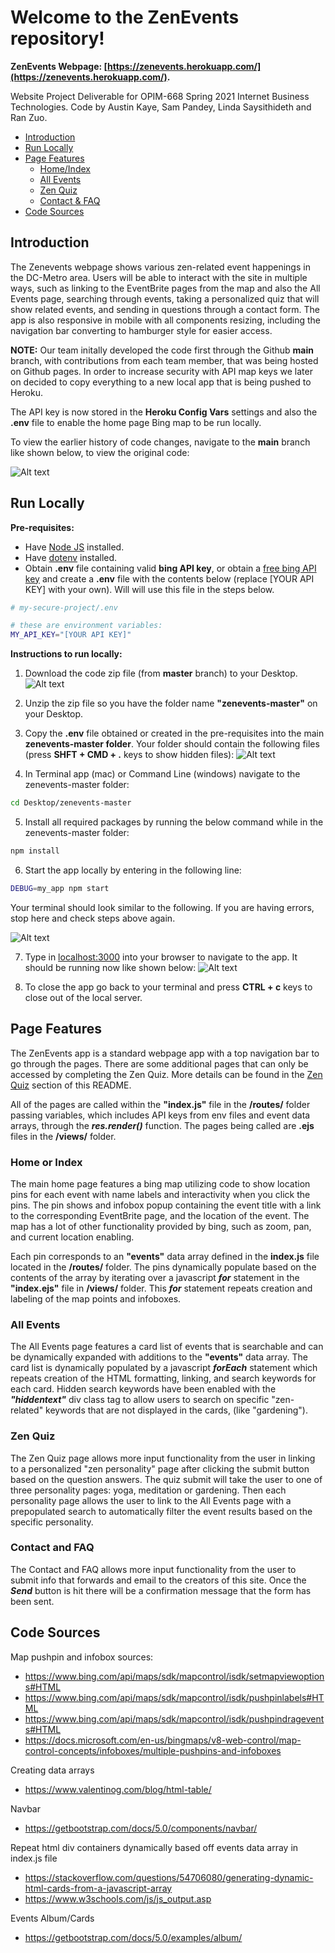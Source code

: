 # Welcome to the ZenEvents repository!

**ZenEvents Webpage: [https://zenevents.herokuapp.com/](https://zenevents.herokuapp.com/).**

Website Project Deliverable for OPIM-668 Spring 2021 Internet Business Technologies. Code by Austin Kaye, Sam Pandey, Linda Saysithideth and Ran Zuo.

- [Introduction](#introduction)
- [Run Locally](#run-locally)
- [Page Features](#page-features)
  - [Home/Index](#home-or-index)
  - [All Events](#all-events)
  - [Zen Quiz](#zen-quiz)
  - [Contact & FAQ](#contact-and-faq)
- [Code Sources](#code-sources)

## Introduction

The Zenevents webpage shows various zen-related event happenings in the DC-Metro area. Users will be able to interact with the site in multiple ways, such as linking to the EventBrite pages from the map and also the All Events page, searching through events, taking a personalized quiz that will show related events, and sending in questions through a contact form. The app is also responsive in mobile with all components resizing, including the navigation bar converting to hamburger style for easier access.

**NOTE:** Our team initally developed the code first through the Github **main** branch, with contributions from each team member, that was being hosted on Github pages. In order to increase security with API map keys we later on decided to copy everything to a new local app that is being pushed to Heroku.

The API key is now stored in the **Heroku Config Vars** settings and also the **.env** file to enable the home page Bing map to be run locally.

To view the earlier history of code changes, navigate to the **main** branch like shown below, to view the original code:

![Alt text](/public/images/mainBranch.png?raw=true "Optional Title")

## Run Locally

**Pre-requisites:**

- Have [Node JS](https://github.com/prof-rossetti/internet-technologies/blob/main/notes/javascript/node.md) installed.
- Have [dotenv](https://github.com/prof-rossetti/internet-technologies/blob/main/notes/javascript/packages/dotenv.md) installed.
- Obtain **.env** file containing valid **bing API key**, or obtain a [free bing API key](http://mapsforenterprise.binginternal.com/en-us/maps/create-a-bing-maps-key) and create a **.env** file with the contents below (replace [YOUR API KEY] with your own). Will will use this file in the steps below.

```sh
# my-secure-project/.env

# these are environment variables:
MY_API_KEY="[YOUR API KEY]"
```

**Instructions to run locally:**

1. Download the code zip file (from **master** branch) to your Desktop.
   ![Alt text](/public/images/downloadZip.png?raw=true "Optional Title")

2. Unzip the zip file so you have the folder name **"zenevents-master"** on your Desktop.

3. Copy the **.env** file obtained or created in the pre-requisites into the main **zenevents-master folder**. Your folder should contain the following files (press **SHFT + CMD + .** keys to show hidden files):
   ![Alt text](/public/images/files.png?raw=true "Optional Title")

4. In Terminal app (mac) or Command Line (windows) navigate to the zenevents-master folder:

```sh
cd Desktop/zenevents-master
```

5. Install all required packages by running the below command while in the zenevents-master folder:

```sh
npm install
```

6. Start the app locally by entering in the following line:

```sh
DEBUG=my_app npm start
```

Your terminal should look similar to the following. If you are having errors, stop here and check steps above again.

![Alt text](/public/images/startApp.png?raw=true "Optional Title")

7. Type in [localhost:3000](http://localhost:3000/) into your browser to navigate to the app. It should be running now like shown below:
   ![Alt text](/public/images/runningApp.png?raw=true "Optional Title")

8. To close the app go back to your terminal and press **CTRL + c** keys to close out of the local server.

## Page Features

The ZenEvents app is a standard webpage app with a top navigation bar to go through the pages. There are some additional pages that can only be accessed by completing the Zen Quiz. More details can be found in the [Zen Quiz](#zen-quiz) section of this README.

All of the pages are called within the **"index.js"** file in the **/routes/** folder passing variables, which includes API keys from env files and event data arrays, through the **_res.render()_** function. The pages being called are **.ejs** files in the **/views/** folder.

### Home or Index

The main home page features a bing map utilizing code to show location pins for each event with name labels and interactivity when you click the pins. The pin shows and infobox popup containing the event title with a link to the corresponding EventBrite page, and the location of the event. The map has a lot of other functionality provided by bing, such as zoom, pan, and current location enabling.

Each pin corresponds to an **"events"** data array defined in the **index.js** file located in the **/routes/** folder. The pins dynamically populate based on the contents of the array by iterating over a javascript **_for_** statement in the **"index.ejs"** file in **/views/** folder. This **_for_** statement repeats creation and labeling of the map points and infoboxes.

### All Events

The All Events page features a card list of events that is searchable and can be dynamically expanded with additions to the **"events"** data array. The card list is dynamically populated by a javascript **_forEach_** statement which repeats creation of the HTML formatting, linking, and search keywords for each card. Hidden search keywords have been enabled with the **_"hiddentext"_** div class tag to allow users to search on specific "zen-related" keywords that are not displayed in the cards, (like "gardening").

### Zen Quiz

The Zen Quiz page allows more input functionality from the user in linking to a personalized "zen personality" page after clicking the submit button based on the question answers. The quiz submit will take the user to one of three personality pages: yoga, meditation or gardening. Then each personality page allows the user to link to the All Events page with a prepopulated search to automatically filter the event results based on the specific personality.

### Contact and FAQ

The Contact and FAQ allows more input functionality from the user to submit info that forwards and email to the creators of this site. Once the **_Send_** button is hit there will be a confirmation message that the form has been sent.

## Code Sources

Map pushpin and infobox sources:

- https://www.bing.com/api/maps/sdk/mapcontrol/isdk/setmapviewoptions#HTML
- https://www.bing.com/api/maps/sdk/mapcontrol/isdk/pushpinlabels#HTML
- https://www.bing.com/api/maps/sdk/mapcontrol/isdk/pushpindragevents#HTML
- https://docs.microsoft.com/en-us/bingmaps/v8-web-control/map-control-concepts/infoboxes/multiple-pushpins-and-infoboxes

Creating data arrays

- https://www.valentinog.com/blog/html-table/

Navbar

- https://getbootstrap.com/docs/5.0/components/navbar/

Repeat html div containers dynamically based off events data array in index.js file

- https://stackoverflow.com/questions/54706080/generating-dynamic-html-cards-from-a-javascript-array
- https://www.w3schools.com/js/js_output.asp

Events Album/Cards

- https://getbootstrap.com/docs/5.0/examples/album/
